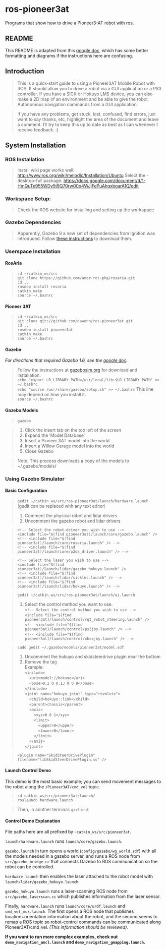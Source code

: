 # ros-pioneer3at
Programs that show how to drive a Pioneer3-AT robot with ros.

## README
This README is adapted from this [google doc](https://docs.google.com/document/d/1C_GdAAQck-IT4H5GnsH3j6OezUbehUphtlnn8XU4XBk/edit), which has some better formatting and diagrams if the instructions here are confusing.

## Introduction
> This is a quick-start guide to using a Pioneer3AT Mobile Robot with ROS. It should allow you to drive a robot via a GUI application or a PS3 controller. If you have a SICK or Hokuyo LMS device, you can also make a 2D map of an environment and be able to give the robot Autonomous navigation commands from a GUI application. 

> If you have any problems, get stuck, lost, confused, find errors, just want to say thanks, etc, highlight the area of the document and leave a comment. I’ll try to keep this up to date as best as I can whenever I receive feedback. :)

## System Installation
### ROS Installation
> Install wiki page works well: http://www.ros.org/wiki/melodic/Installation/Ubuntu
> Select the -desktop-full package.
https://docs.google.com/document/d/1-HmQuTe955WDy5t9Q70rw00o4WJjFePuAhqxbgarA1Q/edit
### Workspace Setup:
> Check the ROS website for installing and setting up the workspace

### Gazebo Dependencies
> Apparently, Gazebo 9 a new set of dependencies from Ignition was introduced. Follow [these instructions](http://gazebosim.org/tutorials?tut=install_dependencies_from_source) to download them.

### Userspace Installation 
#### RosAria
  > `cd ~/catkin_ws/src`<br>
  > `git clone https://github.com/amor-ros-pkg/rosaria.git`<br>
  > `cd ..`<br>
  > `rosdep install rosaria`<br>
  > `catkin_make`<br>
  > `source ~/.bashrc`<br>
#### Pioneer 3AT
  > `cd ~/catkin_ws/src`<br>
  > `git clone git://github.com/dawonn/ros-pioneer3at.git`<br>
  > `cd ..`<br>
  > `rosdep install pioneer3at`<br>
  > `catkin_make`<br>
  > `source ~/.bashrc`

#### Gazebo
_For directions that required Gazebo 1.6, see the [google doc](https://docs.google.com/document/d/1C_GdAAQck-IT4H5GnsH3j6OezUbehUphtlnn8XU4XBk/edit)._
  > Follow the instructions at [gazebosim.org](http://gazebosim.org/tutorials?tut=install_ubuntu&cat=install) for download and installation.<br>
  > `echo "export LD_LIBRARY_PATH=/usr/local/lib:$LD_LIBRARY_PATH" >> ~/.bashrc`<br>
  > `echo "source /usr/share/gazebo/setup.sh" >> ~/.bashrc` This line may depend on how you install it.<br>
  > `source ~/.bashrc`

#### Gazebo Models
  > `gazebo`

  > 1) Click the insert tab on the top left of the screen<br>
  > 2) Expand the ‘Model Database’<br>
  > 3) Insert a Pioneer 3AT model into the world<br>
  > 4) Insert a Willow Garage model into the world<br>
  > 5) Close Gazebo

  > Note: This process downloads a copy of the models to ~/.gazebo/models/

### Using Gazebo Simulator
#### Basic Configuration
  > `gedit ~/catkin_ws/src/ros-pioneer3at/launch/hardware.launch` (gedit can be replaced with any text editor)<br>
  > 1) Comment the physical robot and lidar drivers<br>
  > 2) Uncomment the gazebo robot and lidar drivers<br>
  
  > `<!-- Select the robot-driver you wish to use -->`<br>
  > `<include file="$(find pioneer3at)/launch/core/gazebo.launch" />`<br>
  > `<!-- <include file="$(find pioneer3at)/launch/core/rosaria.launch" /> -->`<br>
  > `<!-- <include file="$(find pioneer3at)/launch/core/p2os_driver.launch" /> -->`<br>

  > `<!-- Select the laser you wish to use -->`<br>
  > `<include file="$(find pioneer3at)/launch/lidar/gazebo_hokuyo.launch" />`<br>
  > `<!-- <include file="$(find pioneer3at)/launch/lidar/sicklms.launch" /> -->`<br>
  > `<!-- <include file="$(find pioneer3at)/launch/lidar/hokuyo.launch" /> -->`<br>

  > `gedit ~/catkin_ws/src/ros-pioneer3at/launch/ui.launch`<br>	
  > 1) Select the control method you want to use.<br>
  > `<!-- Select the control method you wish to use -->`<br>
  > `<include file="$(find pioneer3at)/launch/control/rqt_robot_steering.launch" />`<br>
  > `<!-- <include file="$(find pioneer3at)/launch/control/ps3joy.launch" /> -->`<br>
  > `<!-- <include file="$(find pioneer3at)/launch/control/xboxjoy.launch" /> -->`<br>

  > `sudo gedit ~/.gazebo/models/pioneer3at/model.sdf`<br>
  > 1) Uncomment the hokuyo and skidsteerdrive plugin near the bottom<br>
  > 2) Remove the <MaxForce> tag<br>
  > Example:<br>
  > `<include>`<br>
  > `  <uri>model://hokuyo</uri>`<br>
  > `  <pose>0.2 0 0.13 0 0 0</pose>`<br>
  > `</include>`<br>
  > `<joint name="hokuyo_joint" type="revolute">`<br>
  > `  <child>hokuyo::link</child>`<br>
  > `  <parent>chassis</parent>`<br>
  > `  <axis>`<br>
  > `    <xyz>0 0 1</xyz>`<br>
  > `    <limit>`<br>
  > `      <upper>0</upper>`<br>
  > `      <lower>0</lower>`<br>
  > `    </limit>`<br>
  > `  </axis>`<br>
  > `</joint>`

  > `<plugin name="SkidSteerDrivePlugin" filename="libSkidSteerDrivePlugin.so" />`<br>

#### Launch Control Demo
This demo is the most basic example; you can send movement messages to the robot along the `/Pioneer3AT/cmd_vel` topic.

  > `cd catkin_ws/src/pioneer3at/launch/`<br>
  > `roslaunch hardware.launch`<br>
  
  > Then, in another terminal:
  > `gzclient`

#### Control Demo Explanation
File paths here are all prefixed by `~catkin_ws/src/pioneer3at`.

`launch/hardware.launch` runs `launch/core/gazebo.launch`.

`gazebo.launch` in turn opens a world (`config/gazebo/wg_world.sdf`) with all the models needed in a gazebo server, and runs a ROS node from `src/gazebo_bridge.cc` that connects Gazebo to ROS communication so the robot can be controlled.

`hardware.launch` then enables the laser attached to the robot model with `launch/lidar/gazebo_hokuyo.launch`.

`gazebo_hokuyo.launch` runs a laser-scanning ROS node from `src/gazebo_laserscan.cc` which publishes information from the laser sensor.

Finally, `hardware.launch` runs `launch/core/urdf.launch` and `cmd_vel_mux.launch`. The first opens a ROS node that publishes location+orientation information about the robot, and the second seems to remap a ROS topic so robot-control commands can be communicated along Pioneer3AT/cmd\_vel. _(This information should be reviewed)._
  
__If you want to run more complex examples, check out `demo_navigation_amcl.launch` and `demo_navigation_gmapping.launch`.__
